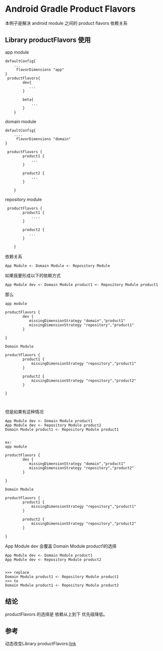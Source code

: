 # Android Gradle Product Flavors
本例子是解决 android module 之间的 product flavors 依赖关系

## Library productFlavors 使用

app module
```
defaultConfig{
    ...
     flavorDimensions "app"
}
 productFlavors{
        dev{
           ...
        }

        beta{
            ...
        }
    }

```

domain module
```
defaultConfig{
    ....
     flavorDimensions "domain"
}

 productFlavors {
        product1 {
            ...
        }

        product2 {
            ... 
        }

    }

```
repository module

```
 productFlavors {
        product1 {
            ....
        }

        product2 {
           ...
        }

    }

```

依赖关系
```
App Module <- Domain Module <- Repository Module
```

如果我要形成以下的依赖方式
```
App Module dev <- Domain Module product1 <- Repository Module product1
```

那么
```
app module
 
productFlavors {
        dev {
           missingDimensionStrategy "domain","product1"
           missingDimensionStrategy "repository","product1"
        }

}

Domain Module 

productFlavors {
        product1 {
            missingDimensionStrategy "repository","product1"
        }

        product2 {
            missingDimensionStrategy "repository","product2"
        }

}



```

但是如果有这种情况
```
App Module dev <- Domain Module product1
App Module dev <- Repository Module product2
Domain Module product1 <- Repository Module product1


ex:
app module
 
productFlavors {
        dev {
           missingDimensionStrategy "domain","product1"
           missingDimensionStrategy "repository","product2"
        }

}

Domain Module 

productFlavors {
        product1 {
            missingDimensionStrategy "repository","product1"
        }

        product2 {
            missingDimensionStrategy "repository","product2"
        }

}

```
App Module dev 会覆盖 Domain Module product1的选择
```
App Module dev <- Domain Module product1
App Module dev <- Repository Module product2


>>> replace 
Domain Module product1 <- Repository Module product1
>>> to  
Domain Module product1 <- Repository Module product2

```

## 结论
productFlavors 的选择是 依赖从上到下 优先级降低。

## 参考
动态改变Library productFlavors:[link](https://blog.csdn.net/u012149399/article/details/88124473)